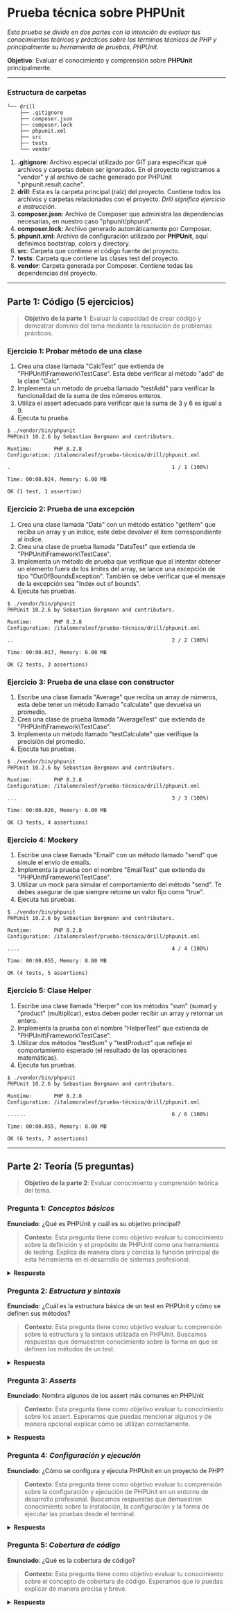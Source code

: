 # Prueba técnica sobre PHPUnit

_Esta prueba se divide en dos partes con la intención de evaluar tus conocimientos teóricos y prácticos sobre los términos técnicos de PHP y principalmente su herramienta de pruebas, PHPUnit_.

**Objetivo**: Evaluar el conocimiento y comprensión sobre **PHPUnit** principalmente.

---

### Estructura de carpetas

```shell
└── drill
    ├── .gitignore
    ├── composer.json
    ├── composer.lock
    ├── phpunit.xml
    ├── src
    ├── tests
    └── vendor
```

1. **.gitignore**: Archivo especial utilizado por GIT para especificar qué archivos y carpetas deben ser ignorados. En el proyecto registramos a "vendor" y al archivo de cache generado por PHPUnit ".phpunit.result.cache".
2. **drill**: Esta es la carpeta principal (raíz) del proyecto. Contiene todos los archivos y carpetas relacionados con el proyecto. _Drill significa ejercicio e instrucción_.
3. **composer.json**: Archivo de Composer que administra las dependencias necesarias, en nuestro caso "phpunit/phpunit". 
4. **composer.lock**: Archivo generado automáticamente por Composer.
5. **phpunit.xml**: Archivo de configuración utilizado por **PHPUnit**, aquí definimos bootstrap, colors y directory.
6. **src**: Carpeta que contiene el código fuente del proyecto. 
7. **tests**: Carpeta que contiene las clases test del proyecto. 
8. **vendor**: Carpeta generada por Composer. Contiene todas las dependencias del proyecto.

---

## Parte 1: Código (5 ejercicios)

> **Objetivo de la parte 1**: Evaluar la capacidad de crear código y demostrar dominio del tema mediante la resolución de problemas prácticos.

### Ejercicio 1: Probar método de una clase

1. Crea una clase llamada "CalcTest" que extienda de "PHPUnit\Framework\TestCase". Esta debe verificar al método "add" de la clase "Calc".
2. Implementa un método de prueba llamado "testAdd" para verificar la funcionalidad de la suma de dos números enteros.
3. Utiliza el assert adecuado para verificar que la suma de 3 y 6 es igual a 9.
4. Ejecuta tu prueba.

```shell
$ ./vendor/bin/phpunit     
PHPUnit 10.2.6 by Sebastian Bergmann and contributors.

Runtime:       PHP 8.2.8
Configuration: /italomoralesf/prueba-técnica/drill/phpunit.xml

.                                                    1 / 1 (100%)

Time: 00:00.024, Memory: 6.00 MB

OK (1 test, 1 assertion)
```

### Ejercicio 2: Prueba de una excepción

1. Crea una clase llamada "Data" con un método estático "getItem" que reciba un array y un índice, este debe devolver el item correspondiente al índice.
2. Crea una clase de prueba llamada "DataTest" que extienda de "PHPUnit\Framework\TestCase".
3. Implementa un método de prueba que verifique que al intentar obtener un elemento fuera de los límites del array, se lance una excepción de tipo "OutOfBoundsException". También se debe verificar que el mensaje de la excepción sea "Index out of bounds".
4. Ejecuta tus pruebas.

```shell
$ ./vendor/bin/phpunit     
PHPUnit 10.2.6 by Sebastian Bergmann and contributors.

Runtime:       PHP 8.2.8
Configuration: /italomoralesf/prueba-técnica/drill/phpunit.xml

..                                                   2 / 2 (100%)

Time: 00:00.017, Memory: 6.00 MB

OK (2 tests, 3 assertions)
```

### Ejercicio 3: Prueba de una clase con constructor

1. Escribe una clase llamada "Average" que reciba un array de números, esta debe tener un método llamado "calculate" que devuelva un promedio.
2. Crea una clase de prueba llamada "AverageTest" que extienda de "PHPUnit\Framework\TestCase".
3. Implementa un método llamado "testCalculate" que verifique la precisión del promedio.
4. Ejecuta tus pruebas.

```shell
$ ./vendor/bin/phpunit     
PHPUnit 10.2.6 by Sebastian Bergmann and contributors.

Runtime:       PHP 8.2.8
Configuration: /italomoralesf/prueba-técnica/drill/phpunit.xml

...                                                  3 / 3 (100%)

Time: 00:00.026, Memory: 6.00 MB

OK (3 tests, 4 assertions)
```

### Ejercicio 4: Mockery

1. Escribe una clase llamada "Email" con un método llamado "send" que simule el envío de emails.
2. Implementa la prueba con el nombre "EmailTest" que extienda de "PHPUnit\Framework\TestCase".
3. Utilizar un mock para simular el comportamiento del método "send". Te debes asegurar de que siempre retorne un valor fijo como "true".
4. Ejecuta tus pruebas.

```shell
$ ./vendor/bin/phpunit     
PHPUnit 10.2.6 by Sebastian Bergmann and contributors.

Runtime:       PHP 8.2.8
Configuration: /italomoralesf/prueba-técnica/drill/phpunit.xml

....                                                 4 / 4 (100%)

Time: 00:00.055, Memory: 8.00 MB

OK (4 tests, 5 assertions)
```

### Ejercicio 5: Clase Helper

1. Escribe una clase llamada "Herper" con los métodos "sum" (sumar) y "product" (multiplicar), estos deben poder recibir un array y retornar un entero.
2. Implementa la prueba con el nombre "HelperTest" que extienda de "PHPUnit\Framework\TestCase".
3. Utilizar dos métodos "testSum" y "testProduct" que refleje el comportamiento esperado (el resultado de las operaciones matemáticas).
4. Ejecuta tus pruebas.

```shell
$ ./vendor/bin/phpunit     
PHPUnit 10.2.6 by Sebastian Bergmann and contributors.

Runtime:       PHP 8.2.8
Configuration: /italomoralesf/prueba-técnica/drill/phpunit.xml

......                                               6 / 6 (100%)

Time: 00:00.055, Memory: 8.00 MB

OK (6 tests, 7 assertions)
```

--- 

## Parte 2: Teoría (5 preguntas)

> **Objetivo de la parte 2**: Evaluar conocimiento y comprensión teórica del tema.

### Pregunta 1: _Conceptos básicos_

**Enunciado**: ¿Qué es PHPUnit y cuál es su objetivo principal?

> **Contexto**: Esta pregunta tiene como objetivo evaluar tu conocimiento sobre la definición y el propósito de PHPUnit como una herramienta de testing. Explica de manera clara y concisa la función principal de esta herramienta en el desarrollo de sistemas profesional.

<details><summary><b>Respuesta</b></summary>
<p>
PHPUnit es un sistema de testing para el lenguaje de programación PHP. Su objetivo principal es proporcionar una estructura cómoda y profesional para facilitar la escritura y ejecución de tests al momento de crear proyectos. Con PHPUnit verificamos cada componente y pieza de manera individual, así garantizamos calidad y robustez del código.
</p>
</details>

### Pregunta 2: _Estructura y sintaxis_

**Enunciado**: ¿Cuál es la estructura básica de un test en PHPUnit y cómo se definen sus métodos?

> **Contexto**: Esta pregunta tiene como objetivo evaluar tu comprensión sobre la estructura y la sintaxis utilizada en PHPUnit. Buscamos respuestas que demuestren conocimiento sobre la forma en que se definen los métodos de un test.

<details><summary><b>Respuesta</b></summary>
<p>
Básicamente:

1. Una clase de test debe llamarse como la clase a revisar con el sufijo "test".
2. Una clase de test debe extender de "PHPUnit\Framework\TestCase".
3. Los métodos deben comenzar con el prefijo "test". Aquí es donde escribimos la lógica y los asserts para verificar que los resultados son los esperados.
</p>
</details>

### Pregunta 3: _Asserts_

**Enunciado**: Nombra algunos de los assert más comunes en PHPUnit

> **Contexto**: Esta pregunta tiene como objetivo evaluar tu conocimiento sobre los assert. Esperamos que puedas mencionar algunos y de manera opcional explicar cómo se utilizan correctamente.

<details><summary><b>Respuesta</b></summary>
<p>
assertEquals, assertTrue, assertFalse, assertNull, assertNotNull, assertArrayHasKey.
</p>
</details>

### Pregunta 4: _Configuración y ejecución_

**Enunciado**: ¿Cómo se configura y ejecuta PHPUnit en un proyecto de PHP?

> **Contexto**: Esta pregunta tiene como objetivo evaluar tu comprensión sobre la configuración y ejecución de PHPUnit en un entorno de desarrollo profesional. Buscamos respuestas que demuestren conocimiento sobre la instalación, la configuración y la forma de ejecutar las pruebas desde el terminal.

<details><summary><b>Respuesta</b></summary>
<p>
Pasos principales: 

1. Se debe contar con el componente PHPUnit, lo logramos mediante Composer. En "composer.json" debe estar registrada la dependencia de desarrollo "phpunit/phpunit".
2. Cada clase debe extender de "PHPUnit\Framework\TestCase" con sus respectivos métodos de test.
3. Los tests se ejecutan con el comando "./vendor/bin/phpunit".
4. Opcionalmente, se pueden personalizar las configuraciones de PHPUnit mediante el archivo "phpunit.xml".
</p>
</details>

### Pregunta 5: _Cobertura de código_

**Enunciado**: ¿Qué es la cobertura de código?

> **Contexto**: Esta pregunta tiene como objetivo evaluar tu conocimiento sobre el concepto de cobertura de código. Esperamos que lo puedas explicar de manera precisa y breve.

<details><summary><b>Respuesta</b></summary>
<p>
La cobertura de código es una técnica utilizada para determinar qué porcentaje del código creado ha sido ejecutado durante las pruebas. PHPUnit y otras herramientas de test proporciona las funcionalidades necesarias para medir la cobertura de código.
</p>
</details>